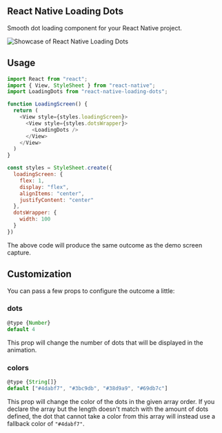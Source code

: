 ## React Native Loading Dots

Smooth dot loading component for your React Native project.

![Showcase of React Native Loading Dots](https://github.com/alexvcasillas/react-native-loading-dots/blob/master/ios-demo.gif?raw=true)

## Usage

```js
import React from "react";
import { View, StyleSheet } from "react-native";
import LoadingDots from "react-native-loading-dots";

function LoadingScreen() {
  return (
    <View style={styles.loadingScreen}>
      <View style={styles.dotsWrapper}>
        <LoadingDots />
      </View>
    </View>
  )
}

const styles = StyleSheet.create({
  loadingScreen: {
    flex: 1,
    display: "flex",
    alignItems: "center",
    justifyContent: "center"
  },
  dotsWrapper: {
    width: 100
  }
})
```

The above code will produce the same outcome as the demo screen capture.

## Customization

You can pass a few props to configure the outcome a little:

### dots

```js
@type {Number}
default 4
```

This prop will change the number of dots that will be displayed in the animation.

### colors

```js
@type {String[]}
default ["#4dabf7", "#3bc9db", "#38d9a9", "#69db7c"]
```

This prop will change the color of the dots in the given array order. If you declare the array but the length doesn't match with the amount of dots defined, the dot that cannot take a color from this array will instead use a fallback color of `"#4dabf7"`.